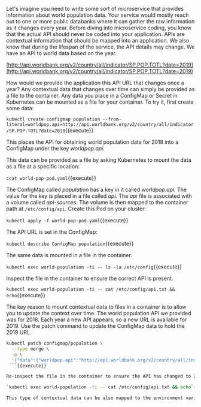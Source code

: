 Let's imagine you need to write some sort of microservice that provides information about world population data. Your service would mostly reach out to one or more public databanks where it can gather the raw information as it changes every year. Before diving into microservice coding, you know that the actual API should never be coded into your application. APIs are contextual information that should be mapped into an application. We also know that during the lifespan of the service, the API details may change. We have an API to world data based on the year.

[http://api.worldbank.org/v2/country/all/indicator/SP.POP.TOTL?date=2019](http://api.worldbank.org/v2/country/all/indicator/SP.POP.TOTL?date=2019)

How would we provide the application this API URL that changes once a year? Any contextual data that changes over time can simply be provided as a file to the container. Any data you place in a ConfigMap or Secret in Kubernetes can be mounted as a file for your container. To try it, first create some data:

`kubectl create configmap population --from-literal=worldpop.api=http://api.worldbank.org/v2/country/all/indicator/SP.POP.TOTL?date=2018`{{execute}}

This places the API for obtaining world population data for 2018 into a ConfigMap under the key _worldpop.api_.

This data can be provided as a file by asking Kubernetes to mount the data as a file at a specific location:

`ccat world-pop-pod.yaml`{{execute}}

The ConfigMap called _population_ has a key in it called _worldpop.api_. The value for the key is placed in a file called _api_. The _api_ file is associated with a volume called _api-sources_. The volume is then mapped to the container path at `/etc/config/api`. Create this Pod on your cluster:

`kubectl apply -f world-pop-pod.yaml`{{execute}}

The API URL is set in the ConfigMap:

`kubectl describe ConfigMap population`{{execute}}

The same data is mounted in a file in the container.

`kubectl exec world-population -ti -- ls -la /etc/config`{{execute}}

Inspect the file in the container to ensure the correct API is present.

`kubectl exec world-population -ti -- cat /etc/config/api.txt && echo`{{execute}}

The key reason to mount contextual data to files in a container is to allow you to update the context over time. The world population API we provided was for 2018. Each year a new API appears, so a new URL is available for 2019. Use the patch command to update the ConfigMap data to hold the 2019 URL.

```bash
kubectl patch configmap/population \
  --type merge \
  -p \
  '{"data":{"worldpop.api":"http://api.worldbank.org/v2/country/all/indicator/SP.POP.TOTL?date=2019"}}'
 ```{{execute}}

Re-inspect the file in the container to ensure the API has changed to 2019. **You may not see the change right away as it takes about a minute for the ConfigMap controller to update the file.** Continue the inspection until you see the change:

`kubectl exec world-population -ti -- cat /etc/config/api.txt && echo`{{execute}}

This type of contextual data can be also mapped to the environment variables in the container, but these values are never updated during the life of the Pod and its containers. By mounting the ConfigMap data to a volume, this gives you the flexibility to update the context data over time. Your application in the container would just need to read the file whenever the latest data is needed.
